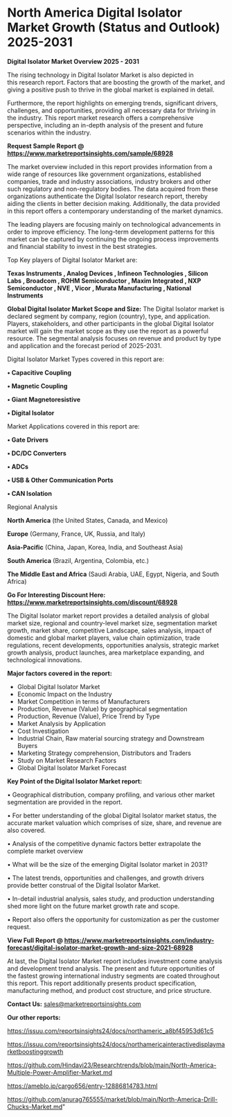  # North America Digital Isolator Market Growth (Status and Outlook) 2025-2031

<Strong> Digital Isolator Market Overview 2025 - 2031</strong>

The rising technology in Digital Isolator Market is also depicted in this research report. Factors that are boosting the growth of the market, and giving a positive push to thrive in the global market is explained in detail.

Furthermore, the report highlights on emerging trends, significant drivers, challenges, and opportunities, providing all necessary data for thriving in the industry. This report market research offers a comprehensive perspective, including an in-depth analysis of the present and future scenarios within the industry.

<strong>Request Sample Report @ <a href=https://www.marketreportsinsights.com/sample/68928>https://www.marketreportsinsights.com/sample/68928</a></strong>

The market overview included in this report provides information from a wide range of resources like government organizations, established companies, trade and industry associations, industry brokers and other such regulatory and non-regulatory bodies. The data acquired from these organizations authenticate the Digital Isolator research report, thereby aiding the clients in better decision making. Additionally, the data provided in this report offers a contemporary understanding of the market dynamics.

The leading players are focusing mainly on technological advancements in order to improve efficiency. The long-term development patterns for this market can be captured by continuing the ongoing process improvements and financial stability to invest in the best strategies.

Top Key players of Digital Isolator Market are:

<strong>Texas Instruments , Analog Devices , Infineon Technologies , Silicon Labs , Broadcom , ROHM Semiconductor , Maxim Integrated , NXP Semiconductor , NVE , Vicor , Murata Manufacturing , National Instruments </strong>

<strong><b>Global Digital Isolator Market Scope and Size:</b></strong>
The Digital Isolator market is declared segment by company, region (country), type, and application. Players, stakeholders, and other participants in the global Digital Isolator market will gain the market scope as they use the report as a powerful resource. The segmental analysis focuses on revenue and product by type and application and the forecast period of 2025-2031.

Digital Isolator Market Types covered in this report are:

<strong>• Capacitive Coupling

• Magnetic Coupling

• Giant Magnetoresistive

• Digital Isolator</strong>

Market Applications covered in this report are:

<strong>• Gate Drivers

• DC/DC Converters

• ADCs

• USB & Other Communication Ports

• CAN Isolation</strong> 

Regional Analysis

<strong>North America</strong> (the United States, Canada, and Mexico)

<strong>Europe</strong> (Germany, France, UK, Russia, and Italy)

<strong>Asia-Pacific</strong> (China, Japan, Korea, India, and Southeast Asia)

<strong>South America</strong> (Brazil, Argentina, Colombia, etc.)

<strong>The Middle East and Africa</strong> (Saudi Arabia, UAE, Egypt, Nigeria, and South Africa)

<strong>Go For Interesting Discount Here: <a href=https://www.marketreportsinsights.com/discount/68928>https://www.marketreportsinsights.com/discount/68928</a></strong>

The Digital Isolator market report provides a detailed analysis of global market size, regional and country-level market size, segmentation market growth, market share, competitive Landscape, sales analysis, impact of domestic and global market players, value chain optimization, trade regulations, recent developments, opportunities analysis, strategic market growth analysis, product launches, area marketplace expanding, and technological innovations.

<strong><b>Major factors covered in the report:</b></strong>
<ul>
  <li>Global Digital Isolator Market </li>
  <li>Economic Impact on the Industry</li>
  <li>Market Competition in terms of Manufacturers</li>
  <li>Production, Revenue (Value) by geographical segmentation</li>
  <li>Production, Revenue (Value), Price Trend by Type</li>
  <li>Market Analysis by Application</li>
  <li>Cost Investigation</li>
  <li>Industrial Chain, Raw material sourcing strategy and Downstream Buyers</li>
  <li>Marketing Strategy comprehension, Distributors and Traders</li>
  <li>Study on Market Research Factors</li>
  <li>Global Digital Isolator Market Forecast</li>
</ul>

<strong><b>Key Point of the Digital Isolator Market report:</b></strong>

• Geographical distribution, company profiling, and various other market segmentation are provided in the report.

• For better understanding of the global Digital Isolator market status, the accurate market valuation which comprises of size, share, and revenue are also covered.

• Analysis of the competitive dynamic factors better extrapolate the complete market overview

• What will be the size of the emerging Digital Isolator market in 2031?

• The latest trends, opportunities and challenges, and growth drivers provide better construal of the Digital Isolator Market.

• In-detail industrial analysis, sales study, and production understanding shed more light on the future market growth rate and scope.

• Report also offers the opportunity for customization as per the customer request.

<strong><b>View Full Report @ <a href=https://www.marketreportsinsights.com/industry-forecast/digital-isolator-market-growth-and-size-2021-68928>https://www.marketreportsinsights.com/industry-forecast/digital-isolator-market-growth-and-size-2021-68928</a></b></strong>


At last, the Digital Isolator Market report includes investment come analysis and development trend analysis. The present and future opportunities of the fastest growing international industry segments are coated throughout this report. This report additionally presents product specification, manufacturing method, and product cost structure, and price structure.

<strong>Contact Us:</strong>
sales@marketreportsinsights.com

<strong>Our other reports:</strong>

<a href=https://issuu.com/reportsinsights24/docs/northameric_a8bf45953d61c5>https://issuu.com/reportsinsights24/docs/northameric_a8bf45953d61c5</a>

<a href=https://issuu.com/reportsinsights24/docs/northamericainteractivedisplaymarketboostinggrowth>https://issuu.com/reportsinsights24/docs/northamericainteractivedisplaymarketboostinggrowth</a>

<a href=https://github.com/Hindavi23/Researchtrends/blob/main/North-America-Multiple-Power-Amplifier-Market.md>https://github.com/Hindavi23/Researchtrends/blob/main/North-America-Multiple-Power-Amplifier-Market.md</a>

<a href=https://ameblo.jp/cargo656/entry-12886814783.html>https://ameblo.jp/cargo656/entry-12886814783.html</a>

<a href=https://github.com/anurag765555/market/blob/main/North-America-Drill-Chucks-Market.md>https://github.com/anurag765555/market/blob/main/North-America-Drill-Chucks-Market.md</a>"
